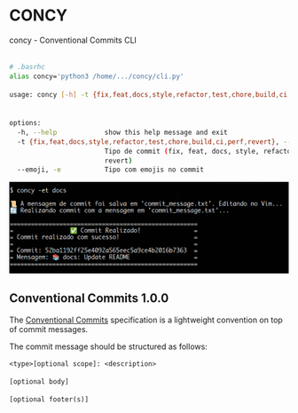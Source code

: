 # CONCY

concy - Conventional Commits CLI

```bash

# .basrhc
alias concy='python3 /home/.../concy/cli.py'

usage: concy [-h] -t {fix,feat,docs,style,refactor,test,chore,build,ci,perf,revert} [--emoji]


options:
  -h, --help            show this help message and exit
  -t {fix,feat,docs,style,refactor,test,chore,build,ci,perf,revert}, --type {fix,feat,docs,style,refactor,test,chore,build,ci,perf,revert}
                        Tipo de commit (fix, feat, docs, style, refactor, test, chore, build, ci, perf,
                        revert)
  --emoji, -e           Tipo com emojis no commit
```
<div align="center"><img src="./concy-output.png" /></div>

## Conventional Commits 1.0.0

The [Conventional Commits](https://www.conventionalcommits.org/en/v1.0.0/) specification is a lightweight convention on top of commit messages.

The commit message should be structured as follows:

```plaintext
<type>[optional scope]: <description>

[optional body]

[optional footer(s)]
```
